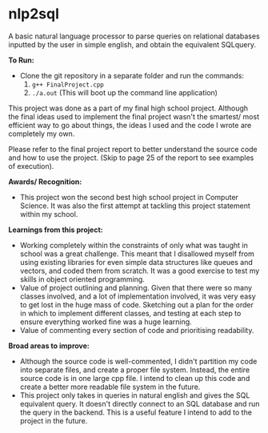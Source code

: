# nlp2sql
A basic natural language processor to parse queries on relational databases inputted by the user in simple english, and obtain the equivalent SQLquery. 

**To Run:**
- Clone the git repository in a separate folder and run the commands:
  1. ```g++ FinalProject.cpp```
  2. ```./a.out```
  (This will boot up the command line application)

This project was done as a part of my final high school project. Although the final ideas used to implement the final project wasn't the smartest/ most efficient way to go about things, the ideas I used and the code I wrote are completely my own.

Please refer to the final project report to better understand the source code and how to use the project. (Skip to page 25 of the report to see examples of execution).

**Awards/ Recognition:** 
- This project won the second best high school project in Computer Science. It was also the first attempt at tackling this project statement within my school.

**Learnings from this project:**
- Working completely within the constraints of only what was taught in school was a great challenge. This meant that I disallowed myself from using existing libraries for even simple data structures like queues and vectors, and coded them from scratch. It was a good exercise to test my skills in object oriented programming.
- Value of project outlining and planning. Given that there were so many classes involved, and a lot of implementation involved, it was very easy to get lost in the huge mass of code. Sketching out a plan for the order in which to implement different classes, and testing at each step to ensure everything worked fine was a huge learning.
- Value of commenting every section of code and prioritising readability. 

**Broad areas to improve:**
- Although the source code is well-commented, I didn't partition my code into separate files, and create a proper file system. Instead, the entire source code is in one large cpp file. I intend to clean up this code and create a better more readable file system in the future.
- This project only takes in queries in natural english and gives the SQL equivalent query. It doesn't directly connect to an SQL database and run the query in the backend. This is a useful feature I intend to add to the project in the future.





